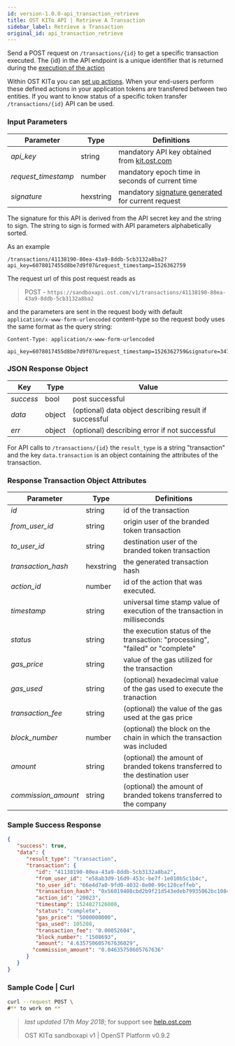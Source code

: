 ```yaml
---
id: version-1.0.0-api_transaction_retrieve
title: OST KIT⍺ API | Retrieve A Transaction
sidebar_label: Retrieve a Transaction
original_id: api_transaction_retrieve
---
```


Send a POST request on `/transactions/{id}` to get a specific transaction executed. The {id} in the API endpoint is a unique identifier that is returned during the [<u>execution of the action</u>](/docs/api_action_execute.html)

Within OST KIT⍺ you can [<u>set up actions</u>](/docs/api_actions_create.html). When your end-users perform these defined actions in your application tokens are transfered between two entities. If you want to know status of a specific token transfer `/transactions/{id}` API can be used.


### Input Parameters
| Parameter           | Type   | Definitions                                               |
|---------------------|--------|-----------------------------------------------------|
| _api_key_           | string    | mandatory API key obtained from [kit.ost.com](https://kit.ost.com) |
| _request_timestamp_ | number    | mandatory epoch time in seconds of current time |
| _signature_         | hexstring | mandatory [<u>signature generated</u>](/docs/api_authentication.html) for current request |


The signature for this API is derived from the API secret key and the string to sign. The string to sign is formed with API parameters alphabetically sorted.

As an example

`/transactions/41138190-80ea-43a9-8ddb-5cb3132a8ba2?api_key=6078017455d8be7d9f07&request_timestamp=1526362759`

The request url of this post request reads as

> POST - `https://sandboxapi.ost.com/v1/transactions/41138190-80ea-43a9-8ddb-5cb3132a8ba2`

and the parameters are sent in the request body with default `application/x-www-form-urlencoded` content-type so the request body uses the same format as the query string:

```
Content-Type: application/x-www-form-urlencoded

api_key=6078017455d8be7d9f07&request_timestamp=1526362759&signature=347ba9531100e86ba4199468bdc3ef14d99a8e0b45cd36a48fa45a05de694376

```

### JSON Response Object

| Key        | Type   | Value      |
|------------|--------|------------|
| _success_  | bool   | post successful |
| _data_     | object | (optional) data object describing result if successful   |
| _err_      | object | (optional) describing error if not successful |

For API calls to `/transactions/{id}` the `result_type` is a string "transaction" and the key `data.transaction` is an object containing the attributes of the transaction.


### Response Transaction Object Attributes

| Parameter           | Type   | Definitions  |
|---------------------|--------|----------------------------------|
| _id_| string | id of the transaction |
| _from_user_id_    | string | origin user of the branded token transaction   |
| _to_user_id_      | string | destination user of the branded token transaction  |
| _transaction_hash_ | hexstring | the generated transaction hash |
| _action_id_ | number | id of the action that was executed. |
| _timestamp_  |string| universal time stamp value of execution of the transaction in milliseconds|
| _status_ | string | the execution status of the transaction: "processing", "failed" or "complete" |
| _gas_price_ | string | value of the gas utilized for the transaction |
| _gas_used_ | string | (optional) hexadecimal value of the gas used to execute the tranaction
| _transaction_fee_ | string | (optional) the value of the gas used at the gas price
| _block_number_ | number | (optional) the block on the chain in which the transaction was included
| _amount_ | string | (optional) the amount of branded tokens transferred to the destination user  |
| _commission_amount_ | string | (optional) the amount of branded tokens transferred to the company |


### Sample Success Response
```json
{
   "success": true,
   "data": {
      "result_type": "transaction",
      "transaction": {
         "id": "41138190-80ea-43a9-8ddb-5cb3132a8ba2",
         "from_user_id": "e58ab3d9-16d9-453c-be7f-1e010b5c1b4c",
         "to_user_id": "66e4d7a0-9fd0-4032-8e00-99c128ceffeb",
         "transaction_hash": "0x56019408cbd2b9f21d543edeb79935062bc108413ab0d283fdc3fcef52ad9db9",
         "action_id": "20023",
         "timestamp": 1524827126000,
         "status": "complete",
         "gas_price": "5000000000",
         "gas_used": 105208,
         "transaction_fee": "0.00052604",
         "block_number": "1508693",
         "amount": "4.635750605767636029",
        "commission_amount": "0.04635750605767636"
      }
   }
}
```

### Sample Code | Curl
```bash
curl --request POST \
#** to work on **
```

>_last updated 17th May 2018_; for support see [help.ost.com](help.ost.com)
>
> OST KIT⍺ sandboxapi v1 | OpenST Platform v0.9.2